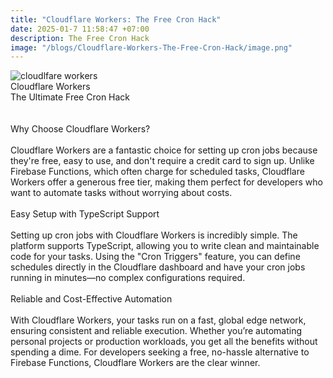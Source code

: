 ```yaml
---
title: "Cloudflare Workers: The Free Cron Hack" 
date: 2025-01-7 11:58:47 +07:00
description: The Free Cron Hack
image: "/blogs/Cloudflare-Workers-The-Free-Cron-Hack/image.png"
---
```


<img src="/blogs/Cloudflare-Workers-The-Free-Cron-Hack/image.png" alt="cloudlfare workers">
<br/>

<div class="flex flex-row justify-center text-2xl">Cloudflare Workers</div>
<div class="flex flex-row justify-center">The Ultimate Free Cron Hack</div>
<br/>
<br/>

<div class="text-lg dark:text-white font-bold">
Why Choose Cloudflare Workers?
</div>
<br/>

<div class="text-base dark:text-white ">
Cloudflare Workers are a fantastic choice for setting up cron jobs because they're free, easy to use, and don't require a credit card to sign up. Unlike Firebase Functions, which often charge for scheduled tasks, Cloudflare Workers offer a generous free tier, making them perfect for developers who want to automate tasks without worrying about costs.
</div>
<br/>

<div class="text-lg dark:text-white font-bold">
Easy Setup with TypeScript Support
</div>
<br/>

<div class="text-base dark:text-white ">
Setting up cron jobs with Cloudflare Workers is incredibly simple. The platform supports TypeScript, allowing you to write clean and maintainable code for your tasks. Using the "Cron Triggers" feature, you can define schedules directly in the Cloudflare dashboard and have your cron jobs running in minutes—no complex configurations required.
</div>
<br/>

<div class="text-lg dark:text-white font-bold">
Reliable and Cost-Effective Automation
</div>
<br/>

<div class="text-base dark:text-white ">
With Cloudflare Workers, your tasks run on a fast, global edge network, ensuring consistent and reliable execution. Whether you’re automating personal projects or production workloads, you get all the benefits without spending a dime. For developers seeking a free, no-hassle alternative to Firebase Functions, Cloudflare Workers are the clear winner.
</div>
<br/>


<br/>
<br/>
<br/>
<br/>
